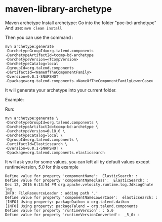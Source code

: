 maven-library-archetype
=================

Maven archetype 
Install archetype: 
Go into the folder "poc-bd-archetype"
And use: ```mvn clean install```

Then you can use the command :
```
mvn archetype:generate 
-DarchetypeGroupId=org.talend.components 
-DarchetypeArtifactId=tcomp-bd-archetype 
-DarchetypeVersion=<TCompVersion> 
-DarchetypeCatalog=local 
-DgroupId=org.talend.components 
-DartifactId=<NameOfTheComponentFamily> 
-Dversion=0.0.1-SNAPSHOT
-Dpackage=org.talend.components.<NameOfTheComponentFamilyLowerCase>
```
It will generate your archetype into your current folder.

Example:

Run:
```
mvn archetype:generate \
-DarchetypeGroupId=org.talend.components \
-DarchetypeArtifactId=tcomp-bd-archetype \
-DarchetypeVersion=0.18.0 \
-DarchetypeCatalog=local \
-DgroupId=org.talend.components \
-DartifactId=Elasticsearch \
-Dversion=0.0.1-SNAPSHOT \
-Dpackage=org.talend.components.elasticsearch
```
It will ask you for some values, you can left all by default values except runtimeVersion,
*5.0* for this example
```
Define value for property 'componentName':  ElasticSearch: : 
Define value for property 'componentNameClass':  ElasticSearch: : 
Dec 12, 2016 6:13:54 PM org.apache.velocity.runtime.log.JdkLogChute log
INFO: FileResourceLoader : adding path '.'
Define value for property 'componentNameLowerCase':  elasticsearch: : 
[INFO] Using property: packageDaikon = org.talend.daikon
[INFO] Using property: packageTalend = org.talend.components
Define value for property 'runtimeVersion': : 5.0
Define value for property 'runtimeVersionConverted':  _5_0: : 
```
